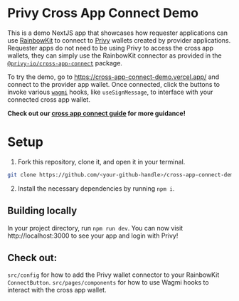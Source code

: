 # Privy Cross App Connect Demo

This is a demo NextJS app that showcases how requester applications can use [RainbowKit](https://rainbowkit.com) to connect to [Privy](https://www.privy.io/) wallets created by provider applications. Requester apps do not need to be using Privy to access the cross app wallets, they can simply use the RainbowKit connector as provided in the [`@privy-io/cross-app-connect`](https://www.npmjs.com/package/@privy-io) package.

To try the demo, go to https://cross-app-connect-demo.vercel.app/ and connect to the provider app wallet. Once connected, click the buttons to invoke various [`wagmi`](https://wagmi.sh/) hooks, like `useSignMessage`, to interface with your connected cross app wallet.

**Check out our [cross app connect guide](https://docs.privy.io/guide/react/cross-app/connect-only) for more guidance!**

# Setup

1. Fork this repository, clone it, and open it in your terminal.

```sh
git clone https://github.com/<your-github-handle>/cross-app-connect-demo
```

2. Install the necessary dependencies by running `npm i`.

## Building locally

In your project directory, run `npm run dev`. You can now visit http://localhost:3000 to see your app and login with Privy!

## Check out:

`src/config` for how to add the Privy wallet connector to your RainbowKit `ConnectButton`.
`src/pages/components` for how to use Wagmi hooks to interact with the cross app wallet.
